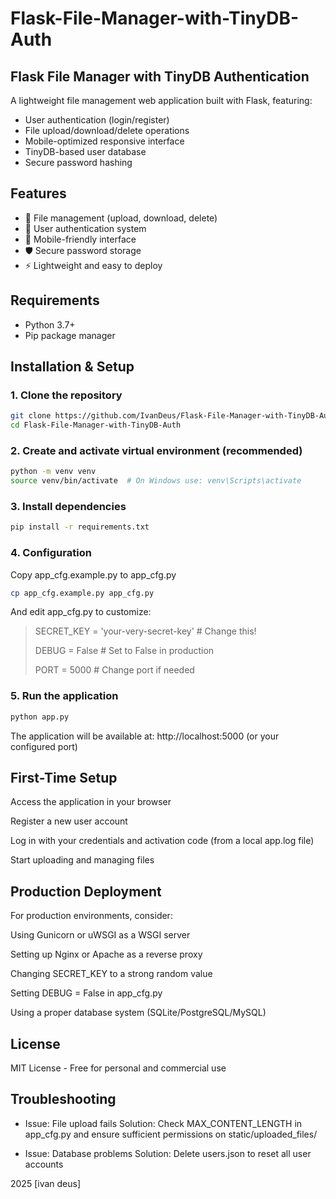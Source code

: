 # Flask-File-Manager-with-TinyDB-Auth
## Flask File Manager with TinyDB Authentication

A lightweight file management web application built with Flask, featuring:
- User authentication (login/register)
- File upload/download/delete operations
- Mobile-optimized responsive interface
- TinyDB-based user database
- Secure password hashing

## Features

- 📁 File management (upload, download, delete)
- 🔐 User authentication system
- 📱 Mobile-friendly interface
- 🛡️ Secure password storage
- ⚡ Lightweight and easy to deploy

## Requirements

- Python 3.7+
- Pip package manager

## Installation & Setup

### 1. Clone the repository
```bash
git clone https://github.com/IvanDeus/Flask-File-Manager-with-TinyDB-Auth.git
cd Flask-File-Manager-with-TinyDB-Auth
```
### 2. Create and activate virtual environment (recommended)
```bash
python -m venv venv
source venv/bin/activate  # On Windows use: venv\Scripts\activate
```
### 3. Install dependencies
```bash
pip install -r requirements.txt
```
### 4. Configuration
Copy app_cfg.example.py to app_cfg.py 

```bash
cp app_cfg.example.py app_cfg.py
```
And edit app_cfg.py to customize:
> SECRET_KEY = 'your-very-secret-key'  # Change this!
> 
> DEBUG = False  # Set to False in production
> 
> PORT = 5000    # Change port if needed

### 5. Run the application
```bash
python app.py
```
The application will be available at:
http://localhost:5000 (or your configured port)

## First-Time Setup
Access the application in your browser

Register a new user account

Log in with your credentials and activation code (from a local app.log file)

Start uploading and managing files

## Production Deployment
For production environments, consider:

Using Gunicorn or uWSGI as a WSGI server

Setting up Nginx or Apache as a reverse proxy

Changing SECRET_KEY to a strong random value

Setting DEBUG = False in app_cfg.py

Using a proper database system (SQLite/PostgreSQL/MySQL)

## License
MIT License - Free for personal and commercial use

## Troubleshooting
- Issue: File upload fails
  Solution: Check MAX_CONTENT_LENGTH in app_cfg.py and ensure sufficient permissions on static/uploaded_files/

- Issue: Database problems
  Solution: Delete users.json to reset all user accounts

2025 [ivan deus]
